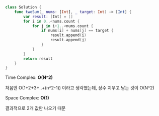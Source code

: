 ```swift
class Solution {
    func twoSum(_ nums: [Int], _ target: Int) -> [Int] {
        var result: [Int] = []
        for i in 0..<nums.count {
            for j in i+1..<nums.count {
                if nums[i] + nums[j] == target {
                    result.append(i)
                    result.append(j)
                }
            }
        }
        return result
    }
}
```

Time Complex: **O(N^2)**

처음엔 O(1+2+3+..+(n^2-1)) 이라고 생각했는데, 상수 지우고 남는 것이 O(N^2)

Space Complex: **O(1)**

결과적으로 2개 값만 나오기 때문

